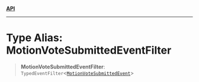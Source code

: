 [**API**](../../../README.md)

***

# Type Alias: MotionVoteSubmittedEventFilter

> **MotionVoteSubmittedEventFilter**: `TypedEventFilter`\<[`MotionVoteSubmittedEvent`](MotionVoteSubmittedEvent.md)\>
